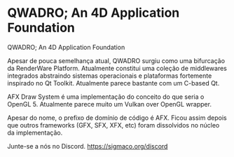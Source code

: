 # QWADRO; An 4D Application Foundation
QWADRO; An 4D Application Foundation

Apesar de pouca semelhança atual, QWADRO surgiu como uma bifurcação da RenderWare Platform. Atualmente constitui uma coleção de middlewares integrados abstraindo sistemas operacionais e plataformas fortemente inspirado no Qt Toolkit. Atualmente parece bastante com um C-based Qt.

AFX Draw System é uma implementação do conceito do que seria o OpenGL 5. Atualmente parece muito um Vulkan over OpenGL wrapper.

Apesar do nome, o prefixo de domínio de código é AFX. Ficou assim depois que outros frameworks (GFX, SFX, XFX, etc) foram dissolvidos no núcleo da implementação.

Junte-se a nós no Discord. https://sigmaco.org/discord
